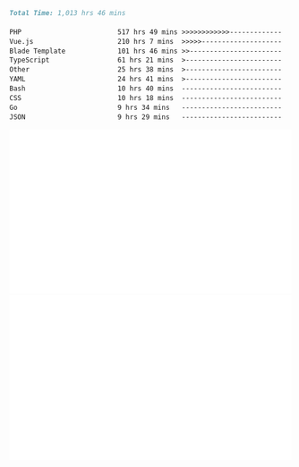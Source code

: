 <!--START_SECTION:waka-->

```markdown
Total Time: 1,013 hrs 46 mins

PHP                        517 hrs 49 mins >>>>>>>>>>>>-------------   49.82 %
Vue.js                     210 hrs 7 mins  >>>>>--------------------   20.22 %
Blade Template             101 hrs 46 mins >>-----------------------   09.79 %
TypeScript                 61 hrs 21 mins  >------------------------   05.90 %
Other                      25 hrs 38 mins  >------------------------   02.47 %
YAML                       24 hrs 41 mins  >------------------------   02.38 %
Bash                       10 hrs 40 mins  -------------------------   01.03 %
CSS                        10 hrs 18 mins  -------------------------   00.99 %
Go                         9 hrs 34 mins   -------------------------   00.92 %
JSON                       9 hrs 29 mins   -------------------------   00.91 %
```

<!--END_SECTION:waka-->
<p align="center">
    <img src="https://raw.githubusercontent.com/rjp2525/rjp2525/output/generated/overview.svg">
    <img src="https://raw.githubusercontent.com/rjp2525/rjp2525/output/generated/languages.svg">
</p>
